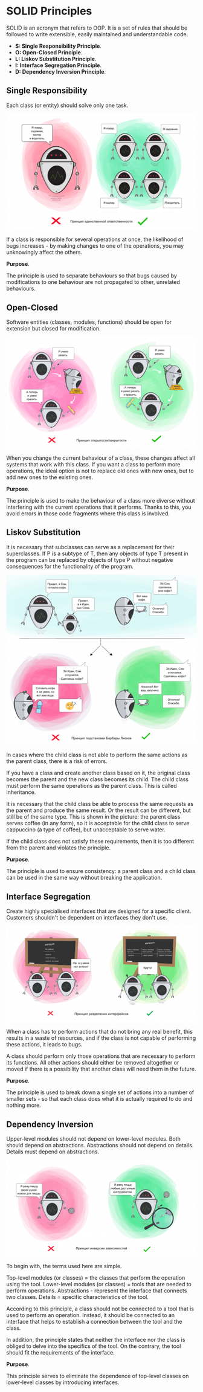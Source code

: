 # SOLID Principles

SOLID is an acronym that refers to OOP. It is a set of rules that should be followed to write extensible, easily maintained and understandable code.

- **S: Single Responsibility Principle**.
- **O: Open-Closed Principle**.
- **L: Liskov Substitution Principle**.
- **I: Interface Segregation Principle**.
- **D: Dependency Inversion Principle**.

## Single Responsibility

Each class (or entity) should solve only one task.

![single-responsibility](../assets/architecture/001/single-responsibility.png)

If a class is responsible for several operations at once, the likelihood of bugs increases - by making changes to one of the operations, you may unknowingly affect the others.

**Purpose**.

The principle is used to separate behaviours so that bugs caused by modifications to one behaviour are not propagated to other, unrelated behaviours.

## Open-Closed

Software entities (classes, modules, functions) should be open for extension but closed for modification.

![open-closed](../assets/architecture/001/open-closed.png)

When you change the current behaviour of a class, these changes affect all systems that work with this class. If you want a class to perform more operations, the ideal option is not to replace old ones with new ones, but to add new ones to the existing ones.

**Purpose**.

The principle is used to make the behaviour of a class more diverse without interfering with the current operations that it performs. Thanks to this, you avoid errors in those code fragments where this class is involved.

## Liskov Substitution

It is necessary that subclasses can serve as a replacement for their superclasses. If P is a subtype of T, then any objects of type T present in the program can be replaced by objects of type P without negative consequences for the functionality of the program.

![liskov-substitution](../assets/architecture/001/liskov-substitution.png)

In cases where the child class is not able to perform the same actions as the parent class, there is a risk of errors.

If you have a class and create another class based on it, the original class becomes the parent and the new class becomes its child. The child class must perform the same operations as the parent class. This is called inheritance.

It is necessary that the child class be able to process the same requests as the parent and produce the same result. Or the result can be different, but still be of the same type. This is shown in the picture: the parent class serves coffee (in any form), so it is acceptable for the child class to serve cappuccino (a type of coffee), but unacceptable to serve water.

If the child class does not satisfy these requirements, then it is too different from the parent and violates the principle.

**Purpose**.

The principle is used to ensure consistency: a parent class and a child class can be used in the same way without breaking the application.

## Interface Segregation

Create highly specialised interfaces that are designed for a specific client. Customers shouldn't be dependent on interfaces they don't use.

![interface-segregation](../assets/architecture/001/interface-segregation.png)

When a class has to perform actions that do not bring any real benefit, this results in a waste of resources, and if the class is not capable of performing these actions, it leads to bugs.

A class should perform only those operations that are necessary to perform its functions. All other actions should either be removed altogether or moved if there is a possibility that another class will need them in the future.

**Purpose**.

The principle is used to break down a single set of actions into a number of smaller sets - so that each class does what it is actually required to do and nothing more.

## Dependency Inversion

Upper-level modules should not depend on lower-level modules. Both should depend on abstractions. Abstractions should not depend on details. Details must depend on abstractions.

![dependency-inversion](../assets/architecture/001/dependency-inversion.png)

To begin with, the terms used here are simple.

Top-level modules (or classes) = the classes that perform the operation using the tool.
Lower-level modules (or classes) = tools that are needed to perform operations.
Abstractions - represent the interface that connects two classes.
Details = specific characteristics of the tool.

According to this principle, a class should not be connected to a tool that is used to perform an operation. Instead, it should be connected to an interface that helps to establish a connection between the tool and the class.

In addition, the principle states that neither the interface nor the class is obliged to delve into the specifics of the tool. On the contrary, the tool should fit the requirements of the interface.

**Purpose**.

This principle serves to eliminate the dependence of top-level classes on lower-level classes by introducing interfaces.
